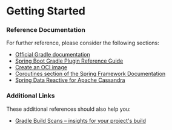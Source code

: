 # Getting Started

### Reference Documentation
For further reference, please consider the following sections:

* [Official Gradle documentation](https://docs.gradle.org)
* [Spring Boot Gradle Plugin Reference Guide](https://docs.spring.io/spring-boot/docs/2.6.0/gradle-plugin/reference/html/)
* [Create an OCI image](https://docs.spring.io/spring-boot/docs/2.6.0/gradle-plugin/reference/html/#build-image)
* [Coroutines section of the Spring Framework Documentation](https://docs.spring.io/spring/docs/5.3.12/spring-framework-reference/languages.html#coroutines)
* [Spring Data Reactive for Apache Cassandra](https://docs.spring.io/spring-boot/docs/2.6.0/reference/htmlsingle/#boot-features-cassandra)

### Additional Links
These additional references should also help you:

* [Gradle Build Scans – insights for your project's build](https://scans.gradle.com#gradle)

